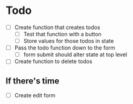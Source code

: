 # Todo

- [ ] Create function that creates todos
    - [ ] Test that function with a button
    - [ ] Store values for those todos in state 
- [ ] Pass the todo function down to the form
    - [ ] form submit should alter state at top level
- [ ] Create function to delete todos

## If there's time
- [ ] Create edit form


